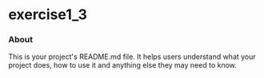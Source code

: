 exercise1_3
===========

### About

This is your project's README.md file. It helps users understand what your
project does, how to use it and anything else they may need to know.
